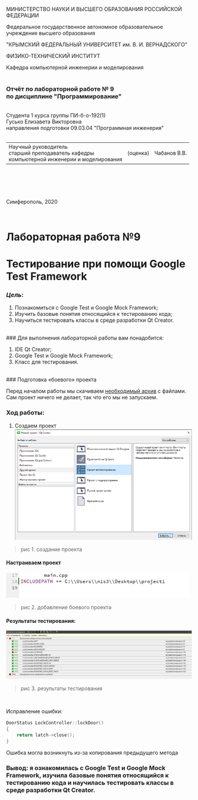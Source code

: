 МИНИСТЕРСТВО НАУКИ  И ВЫСШЕГО ОБРАЗОВАНИЯ РОССИЙСКОЙ ФЕДЕРАЦИИ  

Федеральное государственное автономное образовательное учреждение высшего образования  

"КРЫМСКИЙ ФЕДЕРАЛЬНЫЙ УНИВЕРСИТЕТ им. В. И. ВЕРНАДСКОГО"  

ФИЗИКО-ТЕХНИЧЕСКИЙ ИНСТИТУТ  

Кафедра компьютерной инженерии и моделирования
<br/><br/>
### Отчёт по лабораторной работе № 9<br/> по дисциплине "Программирование"
<br/>
​Cтудента 1 курса группы ПИ-б-о-192(1)<br/>
Гусько Елизавета Викторовна<br/>
направления подготовки 09.03.04 "Программная инженерия"  
<br/>


<br/>
<table>

<tr><td>Научный руководитель<br/> старший преподаватель кафедры<br/> компьютерной инженерии и моделирования</td>

<td>(оценка)</td>

<td>Чабанов В.В.</td>

</tr>

</table>

<br/><br/>

​

Симферополь, 2020

<br/>

# Лабораторная работа №9

# Тестирование при помощи Google Test Framework

### ***Цель***: 

1. Познакомиться с Google Test и Google Mock Framework;
2. Изучить базовые понятия относящийся к тестированию кода;
3. Научиться тестировать классы в среде разработки Qt Creator.
<br/>
### Для выполнения лабораторной работы вам понадобится:

1. IDE Qt Creator;
2. Google Test и Google Mock Framework;
3. Класс для тестирования.
<br/>
### Подготовка «боевого» проекта

 Перед началом работы мы скачиваем [необходимый архив](project1) с файлами. Сам проект ничего не делает, так что его мы не запускаем.

### Ход работы:
 
 1. Создаем проект <br/>
![ ](png/1.png "создаем проект")
>рис 1. создание проекта

#### Настраиваем проект <br/>
![ ](png/2.jpg "добавление проекта")
>рис 2. добавление боевого проекта

#### Результаты тестирования: <br/>
![ ](png/3.png "результаты")
>рис 3. результаты тестирования
<br/>

Исправление ошибки: 

``` c++
DoorStatus LockController::lockDoor()
{
    return latch->close();
}
```
Ошибка могла возникнуть из-за копирования предыдущего метода

### Вывод: я ознакомилась с Google Test и Google Mock Framework, изучила базовые понятия относящийся к тестированию кода и научилась тестировать классы в среде разработки Qt Creator.
